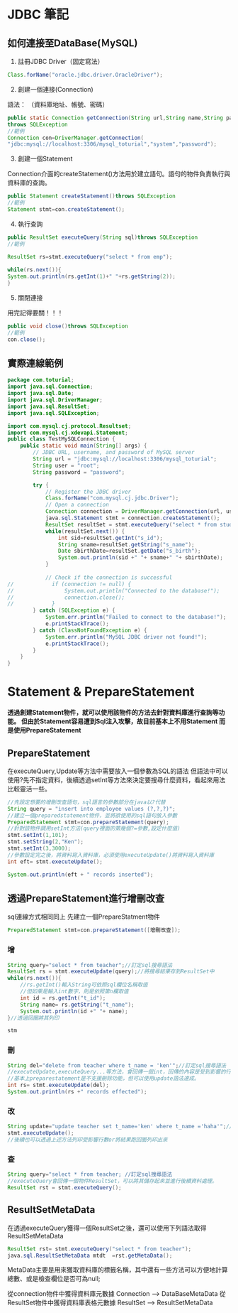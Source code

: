 # JDBC 筆記

## 如何連接至DataBase(ＭySQL)

1. 註冊JDBC Driver（固定寫法）
```java
Class.forName("oracle.jdbc.driver.OracleDriver");  
```

2. 創建一個連接(Connection)

語法： （資料庫地址、帳號、密碼）
```java
public static Connection getConnection(String url,String name,String password)  
throws SQLException 
//範例
Connection con=DriverManager.getConnection(  
"jdbc:mysql://localhost:3306/mysql_toturial","system","password");  
```

3. 創建一個Statement

Connection介面的createStatement()方法用於建立語句。語句的物件負責執行與資料庫的查詢。
```java
public Statement createStatement()throws SQLException 
//範例
Statement stmt=con.createStatement();  
``` 
4. 執行查詢

```java
public ResultSet executeQuery(String sql)throws SQLException  
//範例

ResultSet rs=stmt.executeQuery("select * from emp");  
  
while(rs.next()){  
System.out.println(rs.getInt(1)+" "+rs.getString(2));  
}  
```
5. 關閉連接

用完記得要關！！！
```java
public void close()throws SQLException  
//範例
con.close();  
```

## 實際連線範例

```java
package com.toturial;
import java.sql.Connection;
import java.sql.Date;
import java.sql.DriverManager;
import java.sql.ResultSet;
import java.sql.SQLException;

import com.mysql.cj.protocol.Resultset;
import com.mysql.cj.xdevapi.Statement;
public class TestMySQLConnection {
    public static void main(String[] args) {
        // JDBC URL, username, and password of MySQL server
        String url = "jdbc:mysql://localhost:3306/mysql_toturial";
        String user = "root";
        String password = "password";

        try {
            // Register the JDBC driver
            Class.forName("com.mysql.cj.jdbc.Driver");
            // Open a connection
            Connection connection = DriverManager.getConnection(url, user, password);
            java.sql.Statement stmt = connection.createStatement();
            ResultSet resultSet = stmt.executeQuery("select * from student");
            while(resultSet.next()) {
            	int sid=resultSet.getInt("s_id");
            	String sname=resultSet.getString("s_name");
            	Date sbirthDate=resultSet.getDate("s_birth");
            	System.out.println(sid +" "+ sname+" "+ sbirthDate);
            }
            
            // Check if the connection is successful
//            if (connection != null) {
//                System.out.println("Connected to the database!");
//                connection.close();
//            }
        } catch (SQLException e) {
            System.err.println("Failed to connect to the database!");
            e.printStackTrace();
        } catch (ClassNotFoundException e) {
            System.err.println("MySQL JDBC driver not found!");
            e.printStackTrace();
        }
    }
}
```


# Statement & PrepareStatement

**透過創建Statement物件，就可以使用該物件的方法去針對資料庫進行查詢等功能。
但由於Statement容易遭到Sql注入攻擊，故目前基本上不用Statement
而是使用PrepareStatement**

## PrepareStatement

在executeQuery,Update等方法中需要放入一個參數為SQL的語法
但語法中可以使用?先不指定資料，後續透過setInt等方法來決定要搜尋什麼資料，看起來用法比較靈活一些。
```java
//先設定想要的增刪改查語句，sql語言的參數部分在java以?代替
String query = "insert into employee values (?,?,?)";
//建立一個preparedstatement物件，並將欲使用的sql語句放入參數
PreparedStatement stmt=con.prepareStatement(query);
//針對該物件調用setInt方法(query裡面的第幾個?=參數,設定什麼值)
stmt.setInt(1,101);
stmt.setString(2,"Ken");
stmt.setInt(3,3000);
//參數設定完之後，將資料寫入資料庫，必須使用executeUpdate()將資料寫入資料庫
int eft= stmt.executeUpdate();

System.out.println(eft + " records inserted");
```

## 透過PrepareStatement進行增刪改查
sql連線方式相同同上
先建立一個PrepareStatment物件
```java
PreparedStatement stmt=con.prepareStatement([增刪改查]);
```
### 增
```java
String query="select * from teacher";//訂定sql搜尋語法
ResultSet rs = stmt.executeUpdate(query);//將搜尋結果存到ResultSet中
while(rs.next()){
    //rs.getInt()輸入String可依照sql欄位名稱取值
    //但如果是輸入int數字，則是依照第n欄取值
    int id = rs.getInt("t_id");
    String name= rs.getString("t_name");
    System.out.println(id +" "+ name);
}//透過回圈將其列印

stm
```
### 刪
```java
String del="delete from teacher where t_name = 'ken'";//訂定sql搜尋語法
//executeUpdate,executeQuery...等方法，會回傳一個int，回傳的內容是受到影響的行數。
//基本上preparestatement是不支援刪除功能，但可以使用update語法達成。
int rs= stmt.executeUpdate(del);
System.out.println(rs +" records effected");

```
### 改
```java
String update="update teacher set t_name='ken' where t_name ='haha'";//訂定sql搜尋語法
stmt.executeUpdate();
//後續也可以透過上述方法列印受影響行數or將結果跑回圈列印出來
```
### 查
```java
String query="select * from teacher; //訂定sql搜尋語法
//executeQuery會回傳一個物件ResultSet，可以將其儲存起來並進行後續資料處理。
ResultSet rst = stmt.executeQuery();
```

## ResultSetMetaData

在透過executeQuery獲得一個ResultSet之後，還可以使用下列語法取得ResultSetMetaData
```java
ResultSet rst= stmt.executeQuery("select * from teacher");
java.sql.ResultSetMetaData mtdt  =rst.getMetaData();
```
MetaData主要是用來獲取資料庫的標籤名稱，其中還有一些方法可以方便地計算總數、或是檢查欄位是否可為null;

從connection物件中獲得資料庫元數據
Connection --> DataBaseMetaData
從ResultSet物件中獲得資料庫表格元數據
ResultSet --> ResultSetMetaData
